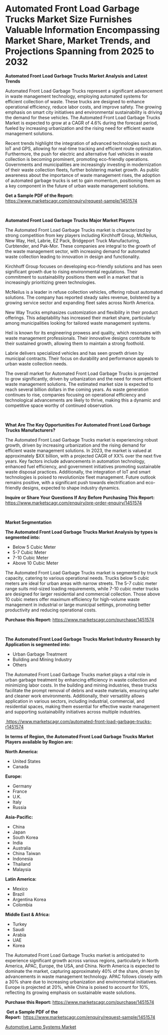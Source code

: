 <p><h1>Automated Front Load Garbage Trucks Market Size Furnishes Valuable Information Encompassing Market Share, Market Trends, and Projections Spanning from 2025 to 2032</h1></p><p><strong>Automated Front Load Garbage Trucks Market Analysis and Latest Trends</strong></p>
<p><p>Automated Front Load Garbage Trucks represent a significant advancement in waste management technology, employing automated systems for efficient collection of waste. These trucks are designed to enhance operational efficiency, reduce labor costs, and improve safety. The growing emphasis on smart city initiatives and environmental sustainability is driving the demand for these vehicles. The Automated Front Load Garbage Trucks Market is expected to grow at a CAGR of 4.6% during the forecast period, fueled by increasing urbanization and the rising need for efficient waste management solutions.</p><p>Recent trends highlight the integration of advanced technologies such as IoT and GPS, allowing for real-time tracking and efficient route optimization. Furthermore, the push for electric and alternative fuel vehicles in waste collection is becoming prominent, promoting eco-friendly operations. Governments and municipalities are increasingly investing in modernization of their waste collection fleets, further bolstering market growth. As public awareness about the importance of waste management rises, the adoption of automated garbage trucks is set to gain momentum, positioning them as a key component in the future of urban waste management solutions.</p></p>
<p><strong>Get a Sample PDF of the Report:&nbsp;</strong> <a href="https://www.marketscagr.com/enquiry/request-sample/1451574?utm_campaign=2990&utm_medium=2&utm_source=Github&utm_content=ia&utm_term=30032025&utm_id=automated-front-load-garbage-trucks">https://www.marketscagr.com/enquiry/request-sample/1451574</a></p>
<p>&nbsp;</p>
<p><strong>Automated Front Load Garbage Trucks Major Market Players</strong></p>
<p><p>The Automated Front Load Garbage Trucks market is characterized by strong competition from key players including Kirchhoff Group, McNeilus, New Way, Heil, Labrie, EZ Pack, Bridgeport Truck Manufacturing, Curbtender, and Pak-Mor. These companies are integral to the growth of the waste management sector, with increasing demand for automated waste collection leading to innovation in design and functionality.</p><p>Kirchhoff Group focuses on developing eco-friendly solutions and has seen significant growth due to rising environmental regulations. Their commitment to sustainability positions them well in a market that is increasingly prioritizing green technologies. </p><p>McNeilus is a leader in refuse collection vehicles, offering robust automated solutions. The company has reported steady sales revenue, bolstered by a growing service sector and expanding fleet sales across North America.</p><p>New Way Trucks emphasizes customization and flexibility in their product offerings. This adaptability has increased their market share, particularly among municipalities looking for tailored waste management systems. </p><p>Heil is known for its engineering prowess and quality, which resonates with waste management professionals. Their innovative designs contribute to their sustained growth, allowing them to maintain a strong foothold.</p><p>Labrie delivers specialized vehicles and has seen growth driven by municipal contracts. Their focus on durability and performance appeals to urban waste collection needs.</p><p>The overall market for Automated Front Load Garbage Trucks is projected to grow significantly, driven by urbanization and the need for more efficient waste management solutions. The estimated market size is expected to reach several billion dollars in the coming years. As waste generation continues to rise, companies focusing on operational efficiency and technological advancements are likely to thrive, making this a dynamic and competitive space worthy of continued observation.</p></p>
<p>&nbsp;</p>
<p><strong>What Are The Key Opportunities For Automated Front Load Garbage Trucks Manufacturers?</strong></p>
<p><p>The Automated Front Load Garbage Trucks market is experiencing robust growth, driven by increasing urbanization and the rising demand for efficient waste management solutions. In 2023, the market is valued at approximately $XX billion, with a projected CAGR of XX% over the next five years. Key factors include advancements in automation technology, enhanced fuel efficiency, and government initiatives promoting sustainable waste disposal practices. Additionally, the integration of IoT and smart technologies is poised to revolutionize fleet management. Future outlook remains positive, with a significant push towards electrification and eco-friendly designs, expected to shape industry dynamics.</p></p>
<p><strong>Inquire or Share Your Questions If Any Before Purchasing This Report:</strong> <a href="https://www.marketscagr.com/enquiry/pre-order-enquiry/1451574?utm_campaign=2990&utm_medium=2&utm_source=Github&utm_content=ia&utm_term=30032025&utm_id=automated-front-load-garbage-trucks">https://www.marketscagr.com/enquiry/pre-order-enquiry/1451574</a></p>
<p>&nbsp;</p>
<p><strong>Market Segmentation</strong></p>
<p><strong>The Automated Front Load Garbage Trucks Market Analysis by types is segmented into:</strong></p>
<p><ul><li>Below 5 Cubic Meter</li><li>5-7 Cubic Meter</li><li>7-10 Cubic Meter</li><li>Above 10 Cubic Meter</li></ul></p>
<p><p>The Automated Front Load Garbage Trucks market is segmented by truck capacity, catering to various operational needs. Trucks below 5 cubic meters are ideal for urban areas with narrow streets. The 5-7 cubic meter range suits mid-sized loading requirements, while 7-10 cubic meter trucks are designed for larger residential and commercial collection. Those above 10 cubic meters offer maximum efficiency for high-volume waste management in industrial or large municipal settings, promoting better productivity and reducing operational costs.</p></p>
<p><strong>Purchase this Report:&nbsp;</strong><a href="https://www.marketscagr.com/purchase/1451574?utm_campaign=2990&utm_medium=2&utm_source=Github&utm_content=ia&utm_term=30032025&utm_id=automated-front-load-garbage-trucks">https://www.marketscagr.com/purchase/1451574</a></p>
<p>&nbsp;</p>
<p><strong>The Automated Front Load Garbage Trucks Market Industry Research by Application is segmented into:</strong></p>
<p><ul><li>Urban Garbage Treatment</li><li>Building and Mining Industry</li><li>Others</li></ul></p>
<p><p>The Automated Front Load Garbage Trucks market plays a vital role in urban garbage treatment by enhancing efficiency in waste collection and minimizing labor costs. In the building and mining industries, these trucks facilitate the prompt removal of debris and waste materials, ensuring safer and cleaner work environments. Additionally, their versatility allows application in various sectors, including industrial, commercial, and residential spaces, making them essential for effective waste management and supporting sustainability initiatives across multiple industries.</p></p>
<p><a href="https://www.marketscagr.com/automated-front-load-garbage-trucks-r1451574?utm_campaign=2990&utm_medium=2&utm_source=Github&utm_content=ia&utm_term=30032025&utm_id=automated-front-load-garbage-trucks">&nbsp;https://www.marketscagr.com/automated-front-load-garbage-trucks-r1451574</a></p>
<p><strong>In terms of Region, the Automated Front Load Garbage Trucks Market Players available by Region are:</strong></p>
<p>
    <p> <strong> North America: </strong>
        <ul>
            <li>United States</li>
            <li>Canada</li>
        </ul>
        </p> 
    <p> <strong> Europe: </strong>
        <ul>
            <li>Germany</li>
            <li>France</li>
            <li>U.K.</li>
            <li>Italy</li>
            <li>Russia</li>
        </ul>
        </p> 
    <p> <strong> Asia-Pacific: </strong>
        <ul>
            <li>China</li>
            <li>Japan</li>
            <li>South Korea</li>
            <li>India</li>
            <li>Australia</li>
            <li>China Taiwan</li>
            <li>Indonesia</li>
            <li>Thailand</li>
            <li>Malaysia</li>
        </ul>
        </p> 
    <p> <strong> Latin America: </strong>
        <ul>
            <li>Mexico</li>
            <li>Brazil</li>
            <li>Argentina Korea</li>
            <li>Colombia</li>
        </ul>
        </p> 
    <p> <strong> Middle East & Africa: </strong>
        <ul>
            <li>Turkey</li>
            <li>Saudi</li>
            <li>Arabia</li>
            <li>UAE</li>
            <li>Korea</li>
        </ul>
    </p>
    </p>
<p><p>The Automated Front Load Garbage Trucks market is anticipated to experience significant growth across various regions, particularly in North America, APAC, Europe, the USA, and China. North America is expected to dominate the market, capturing approximately 40% of the share, driven by advancements in waste management technology. APAC follows closely with a 30% share due to increasing urbanization and environmental initiatives. Europe is projected at 20%, while China is poised to account for 10%, reflecting its growing emphasis on sustainable waste solutions.</p></p>
<p><strong>Purchase this Report: </strong><a href="https://www.marketscagr.com/purchase/1451574?utm_campaign=2990&utm_medium=2&utm_source=Github&utm_content=ia&utm_term=30032025&utm_id=automated-front-load-garbage-trucks">https://www.marketscagr.com/purchase/1451574</a></p>
<p>&nbsp;<strong>Get a Sample PDF of the Report:&nbsp;&nbsp;</strong><a href="https://www.marketscagr.com/enquiry/request-sample/1451574?utm_campaign=2990&utm_medium=2&utm_source=Github&utm_content=ia&utm_term=30032025&utm_id=automated-front-load-garbage-trucks">https://www.marketscagr.com/enquiry/request-sample/1451574</a></p>
<p><strong></strong></p>
<p><p><a href="https://github.com/scaseiargas/Market-Research-Report-List-1/blob/main/automotive-lamp-systems-market.md?utm_campaign=2990&utm_medium=2&utm_source=Github&utm_content=ia&utm_term=30032025&utm_id=automated-front-load-garbage-trucks">Automotive Lamp Systems Market</a></p></p>